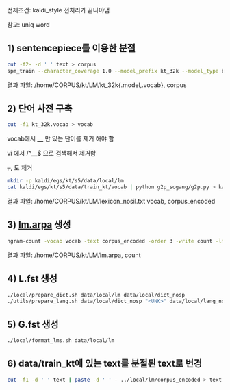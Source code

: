 전제조건: kaldi_style 전처리가 끝나야댐

참고: uniq word

## 1) sentencepiece를 이용한 분절

```bash
cut -f2- -d ' ' text > corpus
spm_train --character_coverage 1.0 --model_prefix kt_32k --model_type bpe --vocab_size 32000 --input corpus
```

결과 파일: /home/CORPUS/kt/LM/kt_32k{.model,.vocab}, corpus

## 2) 단어 사전 구축

```bash
cut -f1 kt_32k.vocab > vocab
```

vocab에서 ▁ 만 있는 단어를 제거 해야 함

vi 에서 /^▁$ 으로 검색해서 제거함

<s>, </s>, <unk>도 제거

```bash
mkdir -p kaldi/egs/kt/s5/data/local/lm
cat kaldi/egs/kt/s5/data/train_kt/vocab | python g2p_sogang/g2p.py > kaldi/egs/kt/s5/data/local/lm/lexicon_nosil.txt
```

결과 파일: /home/CORPUS/kt/LM/lexicon_nosil.txt vocab, corpus_encoded

## 3) [lm.arpa](http://lm.arpa) 생성

```bash
ngram-count -vocab vocab -text corpus_encoded -order 3 -write count -lm lm.arpa -prune 1e-8 -wbdiscount1 -wbdiscount2 -wbdiscount3
```

결과 파일: /home/CORPUS/kt/LM/lm.arpa, count

## 4) L.fst 생성

```bash
./local/prepare_dict.sh data/local/lm data/local/dict_nosp
./utils/prepare_lang.sh data/local/dict_nosp "<UNK>" data/local/lang_nosp_tmp data/lang_nosp
```

## 5) G.fst  생성

```bash
./local/format_lms.sh data/local/lm
```

## 6) data/train_kt에 있는 text를 분절된 text로 변경

```bash
cut -f1 -d ' ' text | paste -d ' ' - ../local/lm/corpus_encoded > text.tmp && mv text text_origin && mv text.tmp text
```
